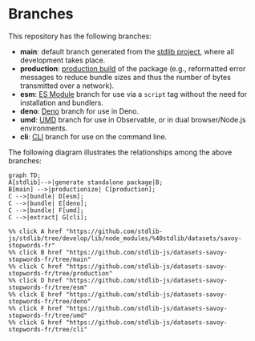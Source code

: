 <!--

@license Apache-2.0

Copyright (c) 2023 The Stdlib Authors.

Licensed under the Apache License, Version 2.0 (the "License");
you may not use this file except in compliance with the License.
You may obtain a copy of the License at

    http://www.apache.org/licenses/LICENSE-2.0

Unless required by applicable law or agreed to in writing, software
distributed under the License is distributed on an "AS IS" BASIS,
WITHOUT WARRANTIES OR CONDITIONS OF ANY KIND, either express or implied.
See the License for the specific language governing permissions and
limitations under the License.

-->

# Branches

This repository has the following branches:

-   **main**: default branch generated from the [stdlib project][stdlib-url], where all development takes place.
-   **production**: [production build][production-url] of the package (e.g., reformatted error messages to reduce bundle sizes and thus the number of bytes transmitted over a network).
-   **esm**: [ES Module][esm-url] branch for use via a `script` tag without the need for installation and bundlers.
-   **deno**: [Deno][deno-url] branch for use in Deno.
-   **umd**: [UMD][umd-url] branch for use in Observable, or in dual browser/Node.js environments.
-   **cli**: [CLI][cli-url] branch for use on the command line.

The following diagram illustrates the relationships among the above branches:

```mermaid
graph TD;
A[stdlib]-->|generate standalone package|B;
B[main] -->|productionize| C[production];
C -->|bundle| D[esm];
C -->|bundle| E[deno];
C -->|bundle| F[umd];
C -->|extract| G[cli];

%% click A href "https://github.com/stdlib-js/stdlib/tree/develop/lib/node_modules/%40stdlib/datasets/savoy-stopwords-fr"
%% click B href "https://github.com/stdlib-js/datasets-savoy-stopwords-fr/tree/main"
%% click C href "https://github.com/stdlib-js/datasets-savoy-stopwords-fr/tree/production"
%% click D href "https://github.com/stdlib-js/datasets-savoy-stopwords-fr/tree/esm"
%% click E href "https://github.com/stdlib-js/datasets-savoy-stopwords-fr/tree/deno"
%% click F href "https://github.com/stdlib-js/datasets-savoy-stopwords-fr/tree/umd"
%% click G href "https://github.com/stdlib-js/datasets-savoy-stopwords-fr/tree/cli"
```

[stdlib-url]: https://github.com/stdlib-js/stdlib/tree/develop/lib/node_modules/%40stdlib/datasets/savoy-stopwords-fr
[production-url]: https://github.com/stdlib-js/datasets-savoy-stopwords-fr/tree/production
[deno-url]: https://github.com/stdlib-js/datasets-savoy-stopwords-fr/tree/deno
[umd-url]: https://github.com/stdlib-js/datasets-savoy-stopwords-fr/tree/umd
[esm-url]: https://github.com/stdlib-js/datasets-savoy-stopwords-fr/tree/esm
[cli-url]: https://github.com/stdlib-js/datasets-savoy-stopwords-fr/tree/cli